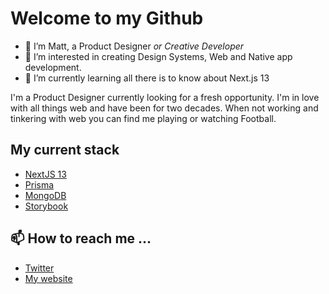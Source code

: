 # Welcome to my Github 

- 👋 I’m Matt, a Product Designer _or Creative Developer_
- 👀 I’m interested in creating Design Systems, Web and Native app development.
- 🌱 I’m currently learning all there is to know about Next.js 13

I'm a Product Designer currently looking for a fresh opportunity. I'm in love with all things web and have been for two decades. When not working and tinkering with web you can find me playing or watching Football.

## My current stack
- [NextJS 13](https://github.com/vercel/next.js)
- [Prisma](https://github.com/prisma/prisma)
- [MongoDB](https://github.com/mongodb/mongo)
- [Storybook](https://github.com/storybookjs/storybook)

## 📫 How to reach me ...
- [Twitter](https://twitter.com/uixmat)
- [My website](https://uixmat.dev)
